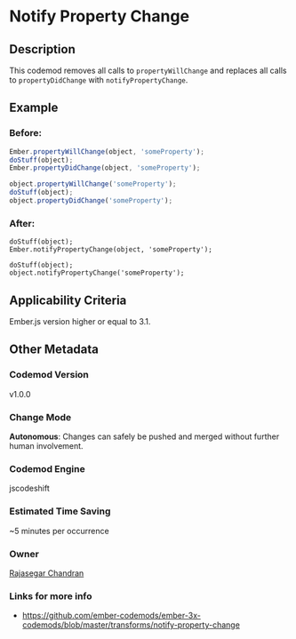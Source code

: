 # Notify Property Change

## Description

This codemod removes all calls to `propertyWillChange` and replaces all calls to `propertyDidChange` with `notifyPropertyChange`.

## Example

### Before:

```jsx
Ember.propertyWillChange(object, 'someProperty');
doStuff(object);
Ember.propertyDidChange(object, 'someProperty');

object.propertyWillChange('someProperty');
doStuff(object);
object.propertyDidChange('someProperty');
```

### After:

```tsx
doStuff(object);
Ember.notifyPropertyChange(object, 'someProperty');

doStuff(object);
object.notifyPropertyChange('someProperty');
```

## Applicability Criteria

Ember.js version higher or equal to 3.1.

## Other Metadata

### Codemod Version

v1.0.0

### Change Mode

**Autonomous**: Changes can safely be pushed and merged without further human involvement.

### **Codemod Engine**

jscodeshift

### Estimated Time Saving

~5 minutes per occurrence

### Owner

[Rajasegar Chandran](https://github.com/rajasegar)

### Links for more info

-   https://github.com/ember-codemods/ember-3x-codemods/blob/master/transforms/notify-property-change

